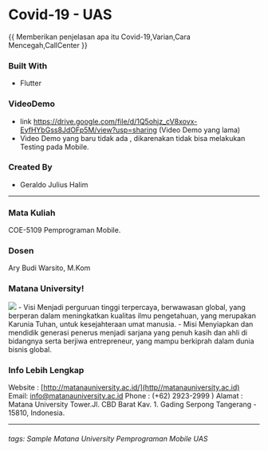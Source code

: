 # Covid-19 - UAS
 {{ Memberikan penjelasan apa itu Covid-19,Varian,Cara Mencegah,CallCenter }}

### Built With
- Flutter
### VideoDemo
- link https://drive.google.com/file/d/1Q5ohjz_cV8xovx-EyfHYbGss8JdOFp5M/view?usp=sharing (Video Demo yang lama)
- Video Demo yang baru tidak ada , dikarenakan tidak bisa melakukan Testing pada Mobile.

### Created By
- Geraldo Julius Halim
---
### Mata Kuliah 
COE-5109 Pemprograman Mobile. 
### Dosen
Ary Budi Warsito, M.Kom
### Matana University!
<img src="http://matanauniversity.ac.id/website_lama/images/footer/Logo_mu_foot.png" />
- Visi 
Menjadi perguruan tinggi terpercaya, berwawasan global, yang berperan dalam meningkatkan kualitas ilmu pengetahuan, yang merupakan Karunia Tuhan, untuk kesejahteraan umat manusia.
- Misi 
Menyiapkan dan mendidik generasi penerus menjadi sarjana yang penuh kasih dan ahli di bidangnya serta berjiwa entrepreneur, yang mampu berkiprah dalam dunia bisnis global.

### Info Lebih Lengkap
Website : [http://matanauniversity.ac.id/](http//matanauniversity.ac.id)
Email: [info@matanauniversity.ac.id](mailto:info@matanauniversity.ac.id)
Phone : (+62) 2923-2999 )
Alamat : Matana University Tower.Jl. CBD Barat Kav. 1. Gading Serpong Tangerang - 15810, Indonesia.

---

###### tags: Sample Matana University Pemprograman Mobile  UAS
